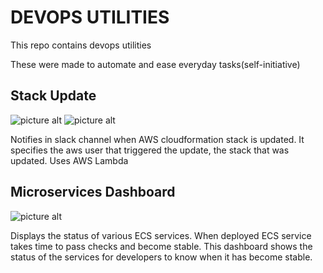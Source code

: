 # DEVOPS UTILITIES
This repo contains devops utilities

These were made to automate and ease everyday tasks(self-initiative)

## Stack Update
![picture alt](https://www.google.com/url?sa=i&url=https%3A%2F%2Ffreebiesupply.com%2Flogos%2Faws-cloudformation-logo%2F&psig=AOvVaw10E8CZBWNrlodhTv3i1VCk&ust=1667139084159000&source=images&cd=vfe&ved=0CAwQjRxqFwoTCPDczJjPhfsCFQAAAAAdAAAAABAE)
![picture alt](https://www.google.com/url?sa=i&url=https%3A%2F%2Fwww.awstutorials.cloud%2Fpost%2Ftutorials%2Flambda-container-function%2F&psig=AOvVaw0E2gsy8Qcd8cnzh0I9-DSO&ust=1667140428945000&source=images&cd=vfe&ved=0CAwQjRxqFwoTCMiy5pnUhfsCFQAAAAAdAAAAABAE)

Notifies in slack channel when AWS cloudformation stack is updated.
It specifies the aws user that triggered the update, the stack that was updated.
Uses AWS Lambda

## Microservices Dashboard
![picture alt](https://www.google.com/url?sa=i&url=https%3A%2F%2Fwww.weave.works%2Fblog%2Fmicroservices-amazon-ecs%2F&psig=AOvVaw1eMstIhmt0_LSvNoRYtAuf&ust=1667140516368000&source=images&cd=vfe&ved=0CAwQjRxqFwoTCOj718PUhfsCFQAAAAAdAAAAABAI)


Displays the status of various ECS services.
When deployed ECS service takes time to pass checks and become stable. 
This dashboard shows the status of the services for developers to know when it has become stable.